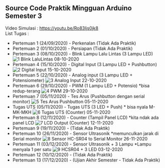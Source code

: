 Source Code Praktik Mingguan Arduino Semester 3
------------------------------------------------
Video Simulasi : https://youtu.be/Ro83ljs0jk8  
List Tugas :  
* Pertemuan 1   (24/09/2020) - Perkenalan (Tidak Ada Praktik)
* Pertemuan 2   (01/10/2020) - Persiapan (Tidak Ada Praktik)
* Pertemuan 3   (08/10/2020) - Blink Lampu Lalu Lintas (3 Lampu LED)
![1  Blink LaluLintas 08-10-2020](https://user-images.githubusercontent.com/71767382/106611853-04374780-659b-11eb-9a2b-4796f584820c.png)
* Pertemuan 4   (15/10/2020) - Digital Input (3 Lampu LED + Pushbutton)
![2  Digital Input 15-10-2020](https://user-images.githubusercontent.com/71767382/106611856-04cfde00-659b-11eb-9c1d-0612834a4a12.png)
* Pertemuan 5   (22/10/2020) - Analog input  (3 Lampu LED + Potensiometer)
![3  Analog Input 22-10-2020](https://user-images.githubusercontent.com/71767382/106611858-05687480-659b-11eb-9afc-1eb93ff6d348.png)
* Pertemuan 6   (29/10/2020) - PWM (1 Lampu LED + Potensio) *bisa redup-terang
![4  PWM 29-10-2020](https://user-images.githubusercontent.com/71767382/106611859-06010b00-659b-11eb-8932-70bdc6b5e625.png)
* Pertemuan 7   (05/11/2020) - Tes Arus (Pushbutton dengan serial monitor) 
![5  Tes Arus Pushbutton 05-11-2020](https://user-images.githubusercontent.com/71767382/106611864-0699a180-659b-11eb-8516-9eadf342a98f.png)
* Tugas UTS     (05/11/2020) - Tugas UTS (3 LED + Push) * bisa nyala M-MK-MKH
![6  Tugas UTS (Counter) 05-11-2020](https://user-images.githubusercontent.com/71767382/106611865-07323800-659b-11eb-8367-7ad54f8c3c29.png)
* Pertemuan 8   (12/11/2020) - Counter (Tampil Panel LCD) *kita ndak ada panel LCD
![7  LCD Output (Counter) 12-11-2020](https://user-images.githubusercontent.com/71767382/106611868-07cace80-659b-11eb-8f51-0dcc221cced7.png)
* Pertemuan 9   (19/11/2020) - (Tidak Ada Praktik)
* Pertemuan 10  (26/11/2020) - Sensor Ultrasonik *memunculkan jarak di Serial monitor
![8  Sensor HC-SR04 to Serial Monitor 26-11-2020](https://user-images.githubusercontent.com/71767382/106611870-08fbfb80-659b-11eb-8891-c9325bbfbcf2.png)
* Pertemuan 11  (03/12/2020) - Sensor Ultrasonik + 3 Lampu *Lampu menyala 1 per satu
![9  HCSR04 + 3 LED 03-12-2020](https://user-images.githubusercontent.com/71767382/106611841-026d8400-659b-11eb-9c07-88fbf3063035.png)
* Pertemuan 12  (10/12/2020) - (Tidak Ada Praktik)
* Pertemuan 13  (17/12/2020) - (Ujian Akhir Semester - Tidak Ada Praktik)


